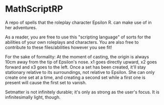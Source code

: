 # MathScriptRP
A repo of spells that the roleplay character Epsilon R. can make use of in her adventures.

As a reader, you are free to use this "scripting language" of sorts for the abilities of your own roleplays and characters. You are also free to contribute to these files/abilities however you see fit!

For the sake of formality: At the moment of casting, the origin is always 10cm away from the tip of Epsilon's nose. x1 goes directly upward, x2 goes forward and x3 goes to the left. Once a set has been created, it'll stay stationary relative to its surroundings, not relative to Epsilon. She can only create one set at a time, and creating a second set while a first one is present will cause the first set to vanish.

Setmatter is not infinitely durable; it's only as strong as the user's focus. It is infinitesimally light, though.
